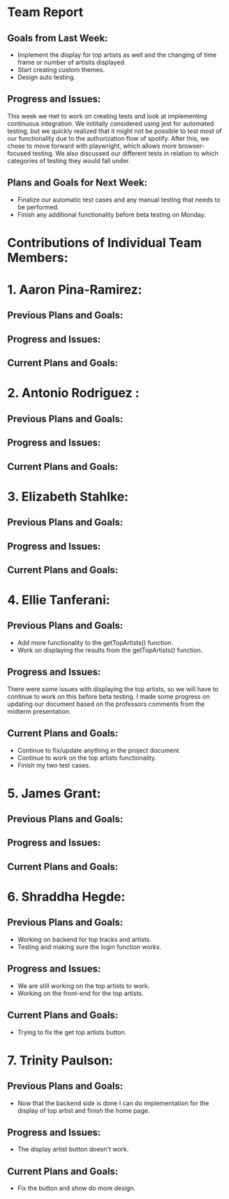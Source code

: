 # Team Report
## Goals from Last Week:
- Implement the display for top artists as well and the changing of time frame or number of artisits displayed.
- Start creating custom themes.
- Design auto testing.

## Progress and Issues:
This week we met to work on creating tests and look at implementing continuous integration. We inititally considered using jest for automated testing, but we quickly realized that it might not be possible to test most of our functionality due to the authorization flow of spotify. After this, we chose to move forward with playwright, which allows more browser-focused testing. We also discussed our different tests in relation to which categories of testing they would fall under.

## Plans and Goals for Next Week:
- Finalize our automatic test cases and any manual testing that needs to be performed.
- Finish any additional functionality before beta testing on Monday.

# Contributions of Individual Team Members:
# 1. Aaron Pina-Ramirez:
## Previous Plans and Goals:

## Progress and Issues:

## Current Plans and Goals:

# 2. Antonio Rodriguez :
## Previous Plans and Goals:

## Progress and Issues:

## Current Plans and Goals:

# 3. Elizabeth Stahlke:
## Previous Plans and Goals:

## Progress and Issues:

## Current Plans and Goals:

# 4. Ellie Tanferani:
## Previous Plans and Goals:
- Add more functionality to the getTopArtists() function.
- Work on displaying the results from the getTopArtists() function.
## Progress and Issues:
There were some issues with displaying the top artists, so we will have to continue to work on this before beta testing. I made some progress on updating our document based on the professors comments from the midterm presentation.
## Current Plans and Goals:
- Continue to fix/update anything in the project document.
- Continue to work on the top artists functionality.
- Finish my two test cases.

# 5. James Grant:
## Previous Plans and Goals:

## Progress and Issues:

## Current Plans and Goals:

# 6. Shraddha Hegde:
## Previous Plans and Goals:
- Working on backend for top tracks and artists. 
- Testing and making sure the login function works. 
## Progress and Issues:
- We are still working on the top artists to work. 
- Working on the front-end for the top artists. 
## Current Plans and Goals:
- Trying to fix the get top artists button. 

# 7. Trinity Paulson:
## Previous Plans and Goals:
- Now that the backend side is done I can do implementation for the display of top artist and finish the home page.
## Progress and Issues:
- The display artist button doesn't work.
## Current Plans and Goals:
- Fix the button and show do more design.
